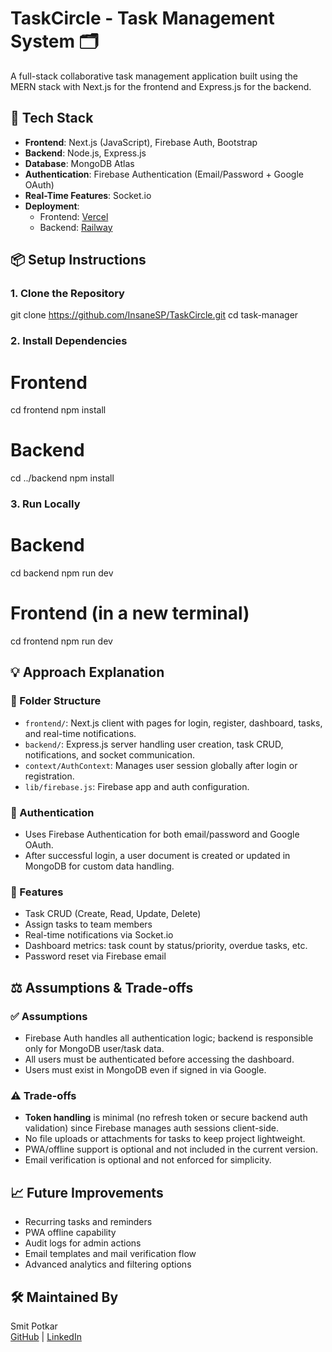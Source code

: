 # TaskCircle - Task Management System 🗂️

A full-stack collaborative task management application built using the MERN stack with Next.js for the frontend and Express.js for the backend.

## 🚀 Tech Stack

- **Frontend**: Next.js (JavaScript), Firebase Auth, Bootstrap
- **Backend**: Node.js, Express.js
- **Database**: MongoDB Atlas
- **Authentication**: Firebase Authentication (Email/Password + Google OAuth)
- **Real-Time Features**: Socket.io
- **Deployment**:
  - Frontend: [Vercel](https://task-circle.vercel.app)
  - Backend: [Railway](https://taskcircle-production.up.railway.app)

## 📦 Setup Instructions

### 1. Clone the Repository

git clone https://github.com/InsaneSP/TaskCircle.git
cd task-manager

### 2. Install Dependencies

# Frontend
cd frontend
npm install

# Backend
cd ../backend
npm install

### 3. Run Locally

# Backend
cd backend
npm run dev

# Frontend (in a new terminal)
cd frontend
npm run dev

## 💡 Approach Explanation

### 📁 Folder Structure

- `frontend/`: Next.js client with pages for login, register, dashboard, tasks, and real-time notifications.
- `backend/`: Express.js server handling user creation, task CRUD, notifications, and socket communication.
- `context/AuthContext`: Manages user session globally after login or registration.
- `lib/firebase.js`: Firebase app and auth configuration.

### 🔐 Authentication

- Uses Firebase Authentication for both email/password and Google OAuth.
- After successful login, a user document is created or updated in MongoDB for custom data handling.

### 📌 Features

- Task CRUD (Create, Read, Update, Delete)
- Assign tasks to team members
- Real-time notifications via Socket.io
- Dashboard metrics: task count by status/priority, overdue tasks, etc.
- Password reset via Firebase email

## ⚖️ Assumptions & Trade-offs

### ✅ Assumptions

- Firebase Auth handles all authentication logic; backend is responsible only for MongoDB user/task data.
- All users must be authenticated before accessing the dashboard.
- Users must exist in MongoDB even if signed in via Google.

### ⚠️ Trade-offs

- **Token handling** is minimal (no refresh token or secure backend auth validation) since Firebase manages auth sessions client-side.
- No file uploads or attachments for tasks to keep project lightweight.
- PWA/offline support is optional and not included in the current version.
- Email verification is optional and not enforced for simplicity.


## 📈 Future Improvements

- Recurring tasks and reminders
- PWA offline capability
- Audit logs for admin actions
- Email templates and mail verification flow
- Advanced analytics and filtering options


## 🛠️ Maintained By

Smit Potkar  
[GitHub](https://github.com/InsaneSP) | [LinkedIn](https://www.linkedin.com/in/smit-potkar/)
